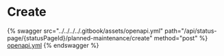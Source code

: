 # Create

{% swagger src="../../../../.gitbook/assets/openapi.yml" path="/api/status-page/{statusPageId}/planned-maintenance/create" method="post" %}
[openapi.yml](../../../../.gitbook/assets/openapi.yml)
{% endswagger %}
